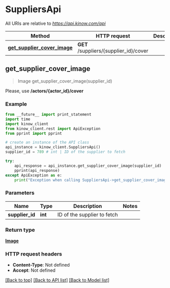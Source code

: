 # SuppliersApi

All URIs are relative to *https://api.kinow.com/api*

Method | HTTP request | Description
------------- | ------------- | -------------
[**get_supplier_cover_image**](#get_supplier_cover_image) | **GET** /suppliers/{supplier_id}/cover | 


## **get_supplier_cover_image**
> Image get_supplier_cover_image(supplier_id)



Please, use __/actors/{actor_id}/cover__

### Example 
```python
from __future__ import print_statement
import time
import kinow_client
from kinow_client.rest import ApiException
from pprint import pprint

# create an instance of the API class
api_instance = kinow_client.SuppliersApi()
supplier_id = 789 # int | ID of the supplier to fetch

try: 
    api_response = api_instance.get_supplier_cover_image(supplier_id)
    pprint(api_response)
except ApiException as e:
    print("Exception when calling SuppliersApi->get_supplier_cover_image: %s\n" % e)
```

### Parameters

Name | Type | Description  | Notes
------------- | ------------- | ------------- | -------------
 **supplier_id** | **int**| ID of the supplier to fetch | 

### Return type

[**Image**](#Image)

### HTTP request headers

 - **Content-Type**: Not defined
 - **Accept**: Not defined

[[Back to top]](#) [[Back to API list]](#documentation-for-api-endpoints) [[Back to Model list]](#documentation-for-models)

